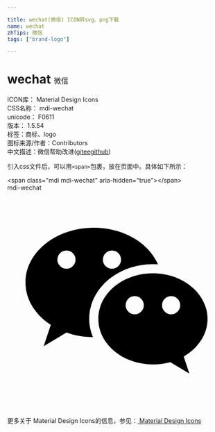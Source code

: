 ```yaml
---

title: wechat(微信) ICON转svg、png下载
name: wechat
zhTips: 微信
tags: ["brand-logo"]

---
```


# wechat  <small style="font-size: 60%;font-weight: 100">微信</small>


<div class="detail-page">
<p>
<span>
ICON库：
<span class="badge-secondary badge">Material Design Icons</span> 
</span>
<br/>
<span>
CSS名称：
<span class="badge-secondary badge">mdi-wechat</span> 
</span>
<br/>
<span>
unicode：
<span class="badge-secondary badge">F0611</span> 
<copy-btn content='F0611' btn-title=""></copy-btn>
<copy-btn :content='String.fromCodePoint(parseInt("F0611", 16))' btn-title="复制U"></copy-btn>
</span>
<br/>
<span>
版本：
<span class="badge-secondary badge">1.5.54</span> 
</span><br/><span>标签：<span class="badge-light badge"><router-link to="/tags/brand-logo.html">商标、logo</router-link></span></span>
<br/>
<span>图标来源/作者：<span class="badge-light badge">Contributors</span></span> 
<br/>
<span class="zh-detail">中文描述：<span class="badge-primary badge">微信</span><span class="help-link"><span>帮助改进</span>(<a href="https://gitee.com/liuwave/icon-helper/edit/master/json/material/wechat.json" target="_blank" rel="noopener noreferrer">gitee</a><a href="https://github.com/liuwave/icon-helper/edit/master/json/material/wechat.json" target="_blank" rel="noopener noreferrer">github</a></span>)</span><br/>
</p>
</div>
<div class="alert alert-dark">
  <i class="mdi mdi-wechat mdi-48px"></i>
  <i class="mdi mdi-wechat mdi-36px"></i>
  <i class="mdi mdi-wechat mdi-24px"></i>
  <i class="mdi mdi-wechat mdi-18px"></i>
</div>
<div>
  <p>引入css文件后，可以用<code>&lt;span&gt;</code>包裹，放在页面中。具体如下所示：    
  </p>
  <div class="alert alert-primary" style="font-size: 14px">
    &lt;span class="mdi mdi-wechat" aria-hidden="true"&gt;&lt;/span&gt;
    <copy-btn content='<span class="mdi mdi-wechat" aria-hidden="true"></span>'></copy-btn>
  </div>
  <div class="alert alert-secondary">
    <i class="mdi mdi-wechat"
    style="font-size: 24px"
    aria-hidden="true"></i> mdi-wechat
    <copy-btn content="mdi-wechat" btn-title="复制图标名称"></copy-btn>
  </div>
</div>
<div id="svg" class="svg-wrap">
<svg xmlns="http://www.w3.org/2000/svg" viewBox="0 0 24 24"><path d="M9.5,4C5.36,4 2,6.69 2,10C2,11.89 3.08,13.56 4.78,14.66L4,17L6.5,15.5C7.39,15.81 8.37,16 9.41,16C9.15,15.37 9,14.7 9,14C9,10.69 12.13,8 16,8C16.19,8 16.38,8 16.56,8.03C15.54,5.69 12.78,4 9.5,4M6.5,6.5A1,1 0 0,1 7.5,7.5A1,1 0 0,1 6.5,8.5A1,1 0 0,1 5.5,7.5A1,1 0 0,1 6.5,6.5M11.5,6.5A1,1 0 0,1 12.5,7.5A1,1 0 0,1 11.5,8.5A1,1 0 0,1 10.5,7.5A1,1 0 0,1 11.5,6.5M16,9C12.69,9 10,11.24 10,14C10,16.76 12.69,19 16,19C16.67,19 17.31,18.92 17.91,18.75L20,20L19.38,18.13C20.95,17.22 22,15.71 22,14C22,11.24 19.31,9 16,9M14,11.5A1,1 0 0,1 15,12.5A1,1 0 0,1 14,13.5A1,1 0 0,1 13,12.5A1,1 0 0,1 14,11.5M18,11.5A1,1 0 0,1 19,12.5A1,1 0 0,1 18,13.5A1,1 0 0,1 17,12.5A1,1 0 0,1 18,11.5Z" /></svg>
</div>
<detail full-name='mdi-wechat'></detail>
    
<div><p>更多关于 Material Design Icons的信息，参见：<a target="_blank" href="https://iconhelper.cn/material.html"> Material Design Icons</a>
</p></div>
